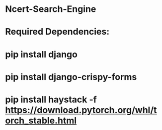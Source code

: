 # Ncert-Search-Engine
# Required Dependencies:
# pip install django
# pip install django-crispy-forms
# pip install haystack -f https://download.pytorch.org/whl/torch_stable.html

